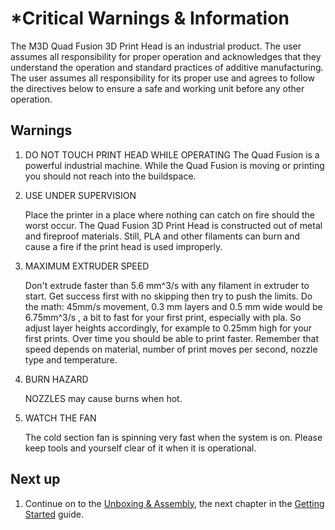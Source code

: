 # \*Critical Warnings & Information

The M3D Quad Fusion 3D Print Head is an industrial product. The user assumes all responsibility for proper operation and acknowledges that they understand the operation and standard practices of additive manufacturing. The user assumes all responsibility for its proper use and agrees to follow the directives below to ensure a safe and working unit before any other operation.

## Warnings

1. DO NOT TOUCH PRINT HEAD WHILE OPERATING The Quad Fusion is a powerful industrial machine. While the Quad Fusion is moving or printing you should not reach into the buildspace.
2. USE UNDER SUPERVISION

   Place the printer in a place where nothing can catch on fire should the worst occur. The Quad Fusion 3D Print Head is constructed out of metal and fireproof materials. Still, PLA and other filaments can burn and cause a fire if the print head is used improperly.

3. MAXIMUM EXTRUDER SPEED

   Don't extrude faster than 5.6 mm^3/s with any filament in extruder to start. Get success first with no skipping then try to push the limits. Do the math: 45mm/s movement, 0.3 mm layers and 0.5 mm wide would be 6.75mm^3/s , a bit to fast for your first print, especially with pla. So adjust layer heights accordingly, for example to 0.25mm high for your first prints. Over time you should be able to print faster. Remember that speed depends on material, number of print moves per second, nozzle type and temperature.

4. BURN HAZARD

   NOZZLES may cause burns when hot.

5. WATCH THE FAN

   The cold section fan is spinning very fast when the system is on. Please keep tools and yourself clear of it when it is operational.

## Next up

1. Continue on to the [Unboxing & Assembly](https://m3d.gitbook.io/promega-docs/getting-started/unboxing-and-assembly), the next chapter in the [Getting Started](https://m3d.gitbook.io/promega-docs/getting-started) guide.

